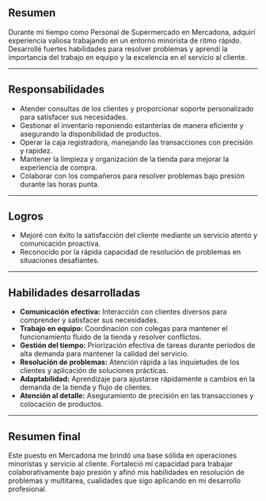 ## Resumen

Durante mi tiempo como Personal de Supermercado en Mercadona, adquirí experiencia valiosa trabajando en un entorno minorista de ritmo rápido. Desarrollé fuertes habilidades para resolver problemas y aprendí la importancia del trabajo en equipo y la excelencia en el servicio al cliente.

---

## Responsabilidades

- Atender consultas de los clientes y proporcionar soporte personalizado para satisfacer sus necesidades.  
- Gestionar el inventario reponiendo estanterías de manera eficiente y asegurando la disponibilidad de productos.  
- Operar la caja registradora, manejando las transacciones con precisión y rapidez.  
- Mantener la limpieza y organización de la tienda para mejorar la experiencia de compra.  
- Colaborar con los compañeros para resolver problemas bajo presión durante las horas punta.

---

## Logros

- Mejoré con éxito la satisfacción del cliente mediante un servicio atento y comunicación proactiva.
- Reconocido por la rápida capacidad de resolución de problemas en situaciones desafiantes.

---

## Habilidades desarrolladas

- **Comunicación efectiva:** Interacción con clientes diversos para comprender y satisfacer sus necesidades.  
- **Trabajo en equipo:** Coordinación con colegas para mantener el funcionamiento fluido de la tienda y resolver conflictos.  
- **Gestión del tiempo:** Priorización efectiva de tareas durante periodos de alta demanda para mantener la calidad del servicio.  
- **Resolución de problemas:** Atención rápida a las inquietudes de los clientes y aplicación de soluciones prácticas.  
- **Adaptabilidad:** Aprendizaje para ajustarse rápidamente a cambios en la demanda de la tienda y flujo de clientes.  
- **Atención al detalle:** Aseguramiento de precisión en las transacciones y colocación de productos.

---

## Resumen final

Este puesto en Mercadona me brindó una base sólida en operaciones minoristas y servicio al cliente. Fortaleció mi capacidad para trabajar colaborativamente bajo presión y afinó mis habilidades en resolución de problemas y multitarea, cualidades que sigo aplicando en mi desarrollo profesional.